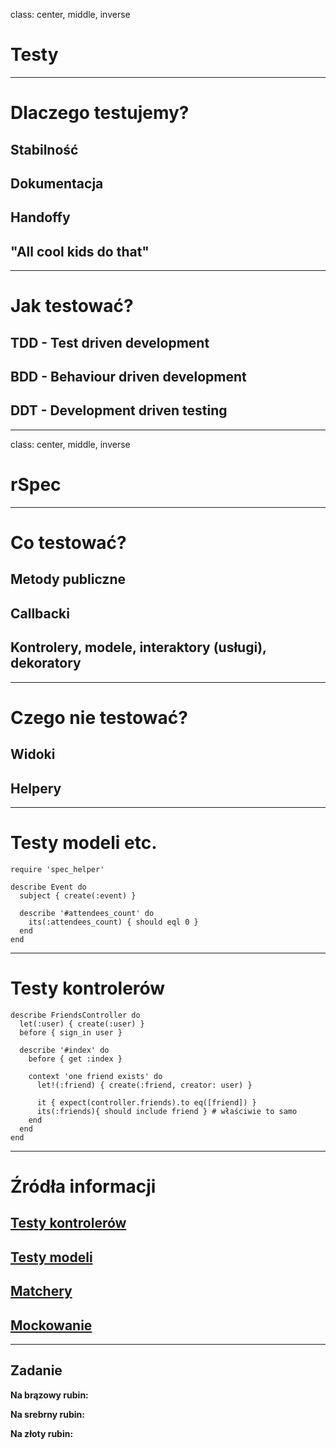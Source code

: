 class: center, middle, inverse

# Testy

---

# Dlaczego testujemy?

## Stabilność
## Dokumentacja
## Handoffy
## "All cool kids do that"

---

# Jak testować?

## TDD - Test driven development
## BDD - Behaviour driven development
## DDT - Development driven testing

---

class: center, middle, inverse

# rSpec

---

# Co testować?

## Metody publiczne
## Callbacki
## Kontrolery, modele, interaktory (usługi), dekoratory

---

# Czego nie testować?

## Widoki
## Helpery


---

# Testy modeli etc.

```
require 'spec_helper'

describe Event do
  subject { create(:event) }

  describe '#attendees_count' do
    its(:attendees_count) { should eql 0 }
  end
end
```

---

# Testy kontrolerów

```
describe FriendsController do
  let(:user) { create(:user) }
  before { sign_in user }

  describe '#index' do
    before { get :index }

    context 'one friend exists' do
      let!(:friend) { create(:friend, creator: user) }

      it { expect(controller.friends).to eq([friend]) }
      its(:friends){ should include friend } # właściwie to samo
    end
  end
end
```

---

# Źródła informacji

## [Testy kontrolerów](https://www.relishapp.com/rspec/rspec-rails/v/3-0/docs/controller-specs)
## [Testy modeli](https://www.relishapp.com/rspec/rspec-rails/v/3-0/docs/model-specs)
## [Matchery](https://www.relishapp.com/rspec/rspec-expectations/docs/built-in-matchers)
## [Mockowanie](https://www.relishapp.com/rspec/rspec-mocks/docs)

---

## Zadanie

**Na brązowy rubin:**


**Na srebrny rubin:**


**Na złoty rubin:**

